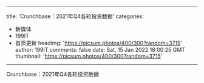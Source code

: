 
---
title: 'Crunchbase：2021年Q4各轮投资数据'
categories: 
 - 新媒体
 - 199IT
 - 首页更新
headimg: 'https://picsum.photos/400/300?random=3715'
author: 199IT
comments: false
date: Sat, 15 Jan 2022 18:00:25 GMT
thumbnail: 'https://picsum.photos/400/300?random=3715'
---

<div>   
Crunchbase：2021年Q4各轮投资数据  
</div>
            
